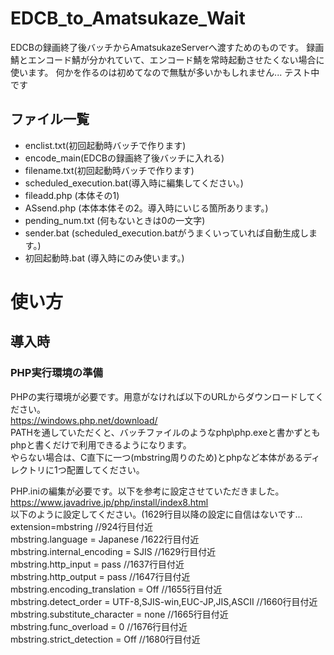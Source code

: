 # EDCB_to_Amatsukaze_Wait
EDCBの録画終了後バッチからAmatsukazeServerへ渡すためのものです。
録画鯖とエンコード鯖が分かれていて、エンコード鯖を常時起動させたくない場合に使います。
何かを作るのは初めてなので無駄が多いかもしれません...
テスト中です

## ファイル一覧
* enclist.txt(初回起動時バッチで作ります)
* encode_main(EDCBの録画終了後バッチに入れる)
* filename.txt(初回起動時バッチで作ります)
* scheduled_execution.bat(導入時に編集してください。)
* fileadd.php (本体その1)
* ASsend.php (本体本体その2。導入時にいじる箇所あります。)
* pending_num.txt (何もないときは0の一文字)
* sender.bat (scheduled_execution.batがうまくいっていれば自動生成します。)
* 初回起動時.bat (導入時にのみ使います。)

# 使い方
## 導入時
### PHP実行環境の準備
PHPの実行環境が必要です。用意がなければ以下のURLからダウンロードしてください。  
https://windows.php.net/download/  
PATHを通していただくと、バッチファイルのようなphp\php.exeと書かずともphpと書くだけで利用できるようになります。  
やらない場合は、C直下に一つ(mbstring周りのため)とphpなど本体があるディレクトリに1つ配置してください。  

PHP.iniの編集が必要です。以下を参考に設定させていただきました。  
https://www.javadrive.jp/php/install/index8.html  
以下のように設定してください。(1629行目以降の設定に自信はないです...  
extension=mbstring //924行目付近  
mbstring.language = Japanese /1622行目付近  
mbstring.internal_encoding = SJIS //1629行目付近  
mbstring.http_input = pass //1637行目付近  
mbstring.http_output = pass //1647行目付近  
mbstring.encoding_translation = Off //1655行目付近  
mbstring.detect_order = UTF-8,SJIS-win,EUC-JP,JIS,ASCII //1660行目付近  
mbstring.substitute_character = none //1665行目付近  
mbstring.func_overload = 0 //1676行目付近  
mbstring.strict_detection = Off //1680行目付近  
